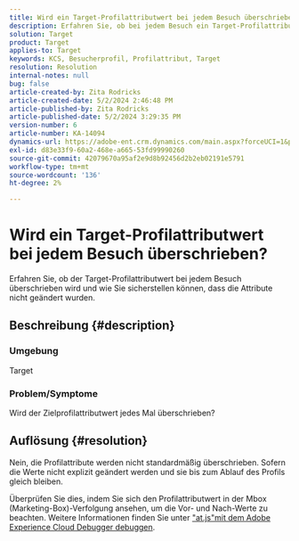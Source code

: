 ```yaml
---
title: Wird ein Target-Profilattributwert bei jedem Besuch überschrieben?
description: Erfahren Sie, ob bei jedem Besuch ein Target-Profilattributwert überschrieben wird.
solution: Target
product: Target
applies-to: Target
keywords: KCS, Besucherprofil, Profilattribut, Target
resolution: Resolution
internal-notes: null
bug: false
article-created-by: Zita Rodricks
article-created-date: 5/2/2024 2:46:48 PM
article-published-by: Zita Rodricks
article-published-date: 5/2/2024 3:29:35 PM
version-number: 6
article-number: KA-14094
dynamics-url: https://adobe-ent.crm.dynamics.com/main.aspx?forceUCI=1&pagetype=entityrecord&etn=knowledgearticle&id=0f45e3c8-9208-ef11-9f8a-6045bd026dc7
exl-id: d83e33f9-60a2-468e-a665-53fd99990260
source-git-commit: 42079670a95af2e9d8b92456d2b2eb02191e5791
workflow-type: tm+mt
source-wordcount: '136'
ht-degree: 2%

---
```


# Wird ein Target-Profilattributwert bei jedem Besuch überschrieben?


Erfahren Sie, ob der Target-Profilattributwert bei jedem Besuch überschrieben wird und wie Sie sicherstellen können, dass die Attribute nicht geändert wurden.

## Beschreibung {#description}


### Umgebung

Target

### Problem/Symptome

Wird der Zielprofilattributwert jedes Mal überschrieben?


## Auflösung {#resolution}


Nein, die Profilattribute werden nicht standardmäßig überschrieben. Sofern die Werte nicht explizit geändert werden und sie bis zum Ablauf des Profils gleich bleiben.

Überprüfen Sie dies, indem Sie sich den Profilattributwert in der Mbox (Marketing-Box)-Verfolgung ansehen, um die Vor- und Nach-Werte zu beachten. Weitere Informationen finden Sie unter [&quot;at.js&quot;mit dem Adobe Experience Cloud Debugger debuggen](https://developer.adobe.com/target/implement/client-side/target-debugging-atjs/target-debugging-atjs/).
